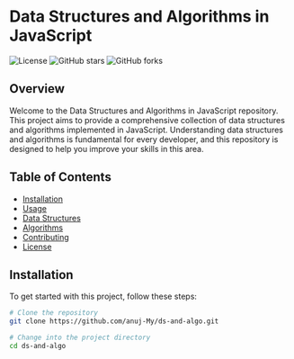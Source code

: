 # Data Structures and Algorithms in JavaScript

![License](https://img.shields.io/badge/license-MIT-blue.svg)
![GitHub stars](https://img.shields.io/github/stars/yourusername/your-repo.svg)
![GitHub forks](https://img.shields.io/github/forks/yourusername/your-repo.svg)

## Overview

Welcome to the Data Structures and Algorithms in JavaScript repository. This project aims to provide a comprehensive collection of data structures and algorithms implemented in JavaScript. Understanding data structures and algorithms is fundamental for every developer, and this repository is designed to help you improve your skills in this area.

## Table of Contents

- [Installation](#installation)
- [Usage](#usage)
- [Data Structures](#data-structures)
- [Algorithms](#algorithms)
- [Contributing](#contributing)
- [License](#license)

## Installation

To get started with this project, follow these steps:

```bash
# Clone the repository
git clone https://github.com/anuj-My/ds-and-algo.git

# Change into the project directory
cd ds-and-algo

